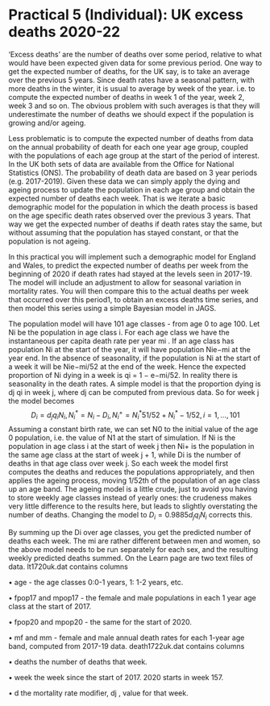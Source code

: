 # Practical 5 (Individual): UK excess deaths 2020-22
‘Excess deaths’ are the number of deaths over some period, relative to what would have been expected given
data for some previous period. One way to get the expected number of deaths, for the UK say, is to take an average
over the previous 5 years. Since death rates have a seasonal pattern, with more deaths in the winter, it is usual to
average by week of the year. i.e. to compute the expected number of deaths in week 1 of the year, week 2, week 3
and so on. The obvious problem with such averages is that they will underestimate the number of deaths we should
expect if the population is growing and/or ageing.

Less problematic is to compute the expected number of deaths from data on the annual probability of death for
each one year age group, coupled with the populations of each age group at the start of the period of interest. In
the UK both sets of data are available from the Office for National Statistics (ONS). The probability of death data
are based on 3 year periods (e.g. 2017-2019). Given these data we can simply apply the dying and ageing process
to update the population in each age group and obtain the expected number of deaths each week. That is we iterate
a basic demographic model for the population in which the death process is based on the age specific death rates
observed over the previous 3 years. That way we get the expected number of deaths if death rates stay the same,
but without assuming that the population has stayed constant, or that the population is not ageing.

In this practical you will implement such a demographic model for England and Wales, to predict the expected
number of deaths per week from the beginning of 2020 if death rates had stayed at the levels seen in 2017-19. The
model will include an adjustment to allow for seasonal variation in mortality rates. You will then compare this to
the actual deaths per week that occurred over this period1, to obtain an excess deaths time series, and then model
this series using a simple Bayesian model in JAGS.

The population model will have 101 age classes - from age 0 to age 100. Let Ni be the population in age class
i. For each age class we have the instantaneous per capita death rate per year mi
. If an age class has population Ni at the start of the year, it will have population Nie−mi at the year end. 
In the absence of seasonality, if the population is Ni at the start of a week it will be Nie−mi/52 at the end of 
the week. Hence the expected proportion of Ni dying in a week is qi = 1 − e−mi/52. In reality there is seasonality 
in the death rates. A simple model is that the proportion dying is dj qi in week j, where dj can be computed from
previous data. So for week j the model becomes
$$D_i = d_jq_iN_i, N_i^* = N_i − D_i, N_i^+ = N_i^* 51/52 + N_i^* −1/52, i = 1, . . . , 101$$
Assuming a constant birth rate, we can set N0 to the initial value of the age 0 population, i.e. the value of N1 at
the start of simulation. If Ni is the population in age class i at the start of week j then Ni+ is the population in the
same age class at the start of week j + 1, while Di is the number of deaths in that age class over week j. So each
week the model first computes the deaths and reduces the populations appropriately, and then applies the ageing
process, moving 1/52th of the population of an age class up an age band. The ageing model is a little crude, just to
avoid you having to store weekly age classes instead of yearly ones: the crudeness makes very little difference to
the results here, but leads to slightly overstating the number of deaths. Changing the model to $D_i = 0.9885d_jq_iN_i$
corrects this.

By summing up the Di over age classes, you get the predicted number of deaths each week. The mi are rather
different between men and women, so the above model needs to be run separately for each sex, and the resulting
weekly predicted deaths summed. On the Learn page are two text files of data. lt1720uk.dat contains columns

• age - the age classes 0:0-1 years, 1: 1-2 years, etc.

• fpop17 and mpop17 - the female and male populations in each 1 year age class at the start of 2017.

• fpop20 and mpop20 - the same for the start of 2020.

• mf and mm - female and male annual death rates for each 1-year age band, computed from 2017-19 data.
death1722uk.dat contains columns

• deaths the number of deaths that week.

• week the week since the start of 2017. 2020 starts in week 157.

• d the mortality rate modifier, dj , value for that week.
